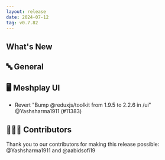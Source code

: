 ```yaml
---
layout: release
date: 2024-07-12
tag: v0.7.82
---
```


## What's New
## 🔤 General
## 🖥 Meshplay UI

- Revert "Bump @reduxjs/toolkit from 1.9.5 to 2.2.6 in /ui" @Yashsharma1911 (#11383)

## 👨🏽‍💻 Contributors

Thank you to our contributors for making this release possible:
@Yashsharma1911 and @aabidsofi19
